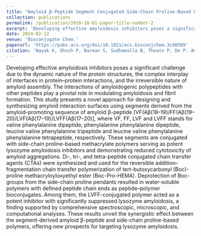 ```yaml
---
title: "Amyloid β‑Peptide Segment Conjugated Side-Chain Proline-Based Polymersas Potent Inhibitors in Lysozyme Amyloidosis"
collection: publications
permalink: /publication/2010-10-01-paper-title-number-2
excerpt: 'Developing effective amyloidosis inhibitors poses a significant challenge due to the dynamic nature of the protein structures, the complex interplay of interfaces in protein–protein interactions, and the irreversible nature of amyloid assembly. The interactions of amyloidogenic polypeptides with other peptides play a pivotal role in modulating amyloidosis and fibril formation. This study presents a novel approach for designing and synthesizing amyloid interaction surfaces using segments derived from the amyloid-promoting sequence of amyloid β-peptide [VF(Aβ(18–19)/FF(Aβ(19–20)/LVF(Aβ(17–19)/LVFF(Aβ(17–20)], where VF, FF, LVF and LVFF stands for valine phenylalanine dipeptide, phenylalanine phenylalanine dipeptide, leucine valine phenylalanine tripeptide and leucine valine phenylalanine phenylalanine tetrapeptide, respectively. These segments are conjugated with side-chain proline-based methacrylate polymers serving as potent lysozyme amyloidosis inhibitors and demonstrating reduced cytotoxicity of amyloid aggregations. Di-, tri-, and tetra-peptide conjugated chain transfer agents (CTAs) were synthesized and used for the reversible addition–fragmentation chain transfer polymerization of tert-butoxycarbonyl (Boc)-proline methacryloyloxyethyl ester (Boc-Pro-HEMA). Deprotection of Boc-groups from the side-chain proline pendants resulted in water-soluble polymers with defined peptide chain ends as peptide–polymer bioconjugates. Among them, the LVFF-conjugated polymer acted as a potent inhibitor with significantly suppressed lysozyme amyloidosis, a finding supported by comprehensive spectroscopic, microscopic, and computational analyses. These results unveil the synergistic effect between the segment-derived amyloid β-peptide and side-chain proline-based polymers, offering new prospects for targeting lysozyme amyloidosis.'
date: 2024-02-12
venue: 'Bioconjugate Chem.'
paperurl: 'https://pubs.acs.org/doi/10.1021/acs.bioconjchem.3c00509'
citation: 'Nayak K, Ghosh P, Barman S, Sudhamalla B, Theato P, De P. Amyloid β-Peptide Segment Conjugated SideChain Proline-Based Polymers as Potent Inhibitors in Lysozyme Amyloidosis. Bioconjugate Chemistry. 2024 Feb 12.'
---
```


Developing effective amyloidosis inhibitors poses a significant challenge due to the dynamic nature of the protein structures, the complex interplay of interfaces in protein–protein interactions, and the irreversible nature of amyloid assembly. The interactions of amyloidogenic polypeptides with other peptides play a pivotal role in modulating amyloidosis and fibril formation. This study presents a novel approach for designing and synthesizing amyloid interaction surfaces using segments derived from the amyloid-promoting sequence of amyloid β-peptide [VF(Aβ(18–19)/FF(Aβ(19–20)/LVF(Aβ(17–19)/LVFF(Aβ(17–20)], where VF, FF, LVF and LVFF stands for valine phenylalanine dipeptide, phenylalanine phenylalanine dipeptide, leucine valine phenylalanine tripeptide and leucine valine phenylalanine phenylalanine tetrapeptide, respectively. These segments are conjugated with side-chain proline-based methacrylate polymers serving as potent lysozyme amyloidosis inhibitors and demonstrating reduced cytotoxicity of amyloid aggregations. Di-, tri-, and tetra-peptide conjugated chain transfer agents (CTAs) were synthesized and used for the reversible addition–fragmentation chain transfer polymerization of tert-butoxycarbonyl (Boc)-proline methacryloyloxyethyl ester (Boc-Pro-HEMA). Deprotection of Boc-groups from the side-chain proline pendants resulted in water-soluble polymers with defined peptide chain ends as peptide–polymer bioconjugates. Among them, the LVFF-conjugated polymer acted as a potent inhibitor with significantly suppressed lysozyme amyloidosis, a finding supported by comprehensive spectroscopic, microscopic, and computational analyses. These results unveil the synergistic effect between the segment-derived amyloid β-peptide and side-chain proline-based polymers, offering new prospects for targeting lysozyme amyloidosis.